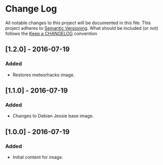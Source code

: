 # Change Log

All notable changes to this project will be documented in this file.
This project adheres to [Semantic Versioning](http://semver.org/).
What should be included (or not) follows the [Keep a CHANGELOG](http://keepachangelog.com/)
convention

## [1.2.0] - 2016-07-19
### Added
- Restores meteorhacks image.

## [1.1.0] - 2016-07-19
### Added
- Changes to Debian Jessie base image.

## [1.0.0] - 2016-07-19
### Added
- Initial content for image.
